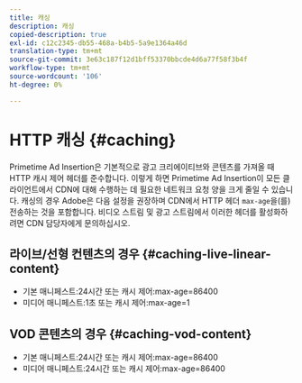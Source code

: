```yaml
---
title: 캐싱
description: 캐싱
copied-description: true
exl-id: c12c2345-db55-468a-b4b5-5a9e1364a46d
translation-type: tm+mt
source-git-commit: 3e63c187f12d1bff53370bbcde4d6a77f58f3b4f
workflow-type: tm+mt
source-wordcount: '106'
ht-degree: 0%

---
```


# HTTP 캐싱 {#caching}

Primetime Ad Insertion은 기본적으로 광고 크리에이티브와 콘텐츠를 가져올 때 HTTP 캐시 제어 헤더를 준수합니다.  이렇게 하면 Primetime Ad Insertion이 모든 클라이언트에서 CDN에 대해 수행하는 데 필요한 네트워크 요청 양을 크게 줄일 수 있습니다.  캐싱의 경우 Adobe은 다음 설정을 권장하며 CDN에서 HTTP 헤더 `max-age`을(를) 전송하는 것을 포함합니다.  비디오 스트림 및 광고 스트림에서 이러한 헤더를 활성화하려면 CDN 담당자에게 문의하십시오.

## 라이브/선형 컨텐츠의 경우 {#caching-live-linear-content}

* 기본 매니페스트:24시간 또는 캐시 제어:max-age=86400
* 미디어 매니페스트:1초 또는 캐시 제어:max-age=1

## VOD 콘텐츠의 경우 {#caching-vod-content}

* 기본 매니페스트:24시간 또는 캐시 제어:max-age=86400
* 미디어 매니페스트:24시간 또는 캐시 제어:max-age=86400
